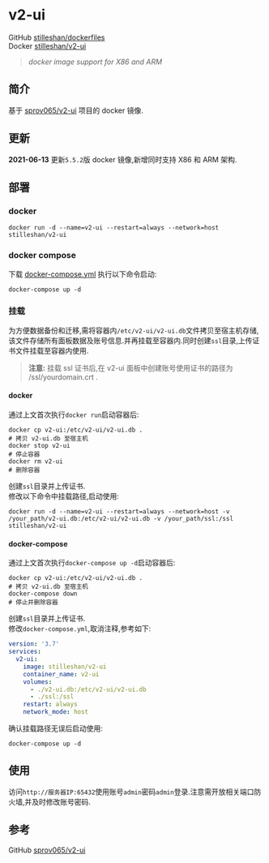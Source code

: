 # v2-ui

GitHub [stilleshan/dockerfiles](https://github.com/stilleshan/dockerfiles)  
Docker [stilleshan/v2-ui](https://hub.docker.com/r/stilleshan/v2-ui)
> *docker image support for X86 and ARM*

## 简介
基于 [sprov065/v2-ui](https://github.com/sprov065/v2-ui) 项目的 docker 镜像.

## 更新
**2021-06-13** 更新`5.5.2`版 docker 镜像,新增同时支持 X86 和 ARM 架构.

## 部署
### docker
```shell
docker run -d --name=v2-ui --restart=always --network=host stilleshan/v2-ui
```

### docker compose
下载 [docker-compose.yml](https://raw.githubusercontent.com/stilleshan/dockerfiles/main/v2-ui/docker-compose.yml) 执行以下命令启动:
```shell
docker-compose up -d
```

### 挂载
为方便数据备份和迁移,需将容器内`/etc/v2-ui/v2-ui.db`文件拷贝至宿主机存储,该文件存储所有面板数据及账号信息.并再挂载至容器内.同时创建`ssl`目录,上传证书文件挂载至容器内使用.
> **注意:** 挂载 ssl 证书后,在 v2-ui 面板中创建账号使用证书的路径为 /ssl/yourdomain.crt .
#### docker
通过上文首次执行`docker run`启动容器后:
```shell
docker cp v2-ui:/etc/v2-ui/v2-ui.db .
# 拷贝 v2-ui.db 至宿主机
docker stop v2-ui
# 停止容器
docker rm v2-ui
# 删除容器
```
创建`ssl`目录并上传证书.  
修改以下命令中挂载路径,启动使用:
```shell
docker run -d --name=v2-ui --restart=always --network=host -v /your_path/v2-ui.db:/etc/v2-ui/v2-ui.db -v /your_path/ssl:/ssl stilleshan/v2-ui
```

#### docker-compose
通过上文首次执行`docker-compose up -d`启动容器后:
```shell
docker cp v2-ui:/etc/v2-ui/v2-ui.db .
# 拷贝 v2-ui.db 至宿主机
docker-compose down
# 停止并删除容器
```
创建`ssl`目录并上传证书.  
修改`docker-compose.yml`,取消注释,参考如下:
```yml
version: '3.7'
services:
  v2-ui:
    image: stilleshan/v2-ui
    container_name: v2-ui
    volumes:
      - ./v2-ui.db:/etc/v2-ui/v2-ui.db
      - ./ssl:/ssl
    restart: always
    network_mode: host
```

确认挂载路径无误后启动使用:
```shell
docker-compose up -d
```

## 使用
访问`http://服务器IP:65432`使用账号`admin`密码`admin`登录.注意需开放相关端口防火墙,并及时修改账号密码.

## 参考
GitHub [sprov065/v2-ui](https://github.com/sprov065/v2-ui)

